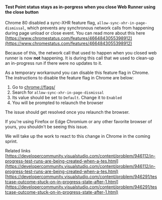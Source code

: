 #### Test Point status stays as in-porgress when you close Web Runner using the close button

Chrome 80 disabled a sync-XHR feature flag, ```allow-sync-xhr-in-page-dismissal```, which prevents any synchronous network calls from happening during page unload or close event. You can read more about this here [https://www.chromestatus.com/features/4664843055398912](https://www.chromestatus.com/features/4664843055398912)

Because of this, the network call that used to happen when you closed web runner is now **not** happening. It is during this call that we used to clean-up an in-progress run if there were no updates to it.
 
As a temporary workaround you can disable this feature flag in Chrome. The instructions to disable the feature flag in Chrome are below:
1. Go to [chrome://flags/](chrome://flags/)  
2. Search for ```allow-sync-xhr-in-page-dismissal```  
3. Its value should be set to ```Default```. Change it to ```Enabled```
4. You will be prompted to relaunch the browser  

The issue should get resolved once you relaunch the browser.

If you're using Firefox or Edge Chromium or any other favorite browser of yours, you shouldn't be seeing this issue.  

We will take up the work to react to this change in Chrome in the coming sprint.

Related links  
[https://developercommunity.visualstudio.com/content/problem/946112/in-progress-test-runs-are-being-created-when-a-tes.html](https://developercommunity.visualstudio.com/content/problem/946112/in-progress-test-runs-are-being-created-when-a-tes.html)  
[https://developercommunity.visualstudio.com/content/problem/946291/testcase-outcome-stuck-on-in-progress-state-after-1.html](https://developercommunity.visualstudio.com/content/problem/946291/testcase-outcome-stuck-on-in-progress-state-after-1.html)
